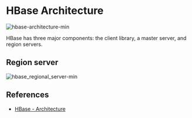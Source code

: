 # HBase Architecture

![hbase-architecture-min](https://www.wailian.work/images/2019/05/23/hbase-architecture-min.jpg)

HBase has three major components: the client library, a master server, and region servers.

## Region server
![hbase_regional_server-min](https://www.wailian.work/images/2019/05/23/hbase_regional_server-min.jpg)

## References
- [HBase - Architecture](https://www.tutorialspoint.com/hbase/hbase_architecture.htm)